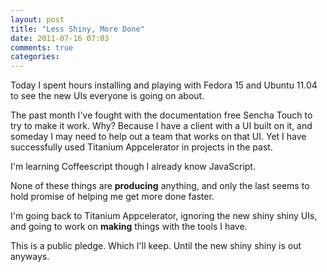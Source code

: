 ```yaml
---
layout: post
title: "Less Shiny, More Done"
date: 2011-07-16 07:03
comments: true
categories: 
---
```


Today I spent hours installing and playing with Fedora 15 and Ubuntu 11.04 to see the new UIs everyone
is going on about.

The past month I've fought with the documentation free Sencha Touch to try to make it work. Why? Because
I have a client with a UI built on it, and someday I may need to help out a team that works on that UI.
Yet I have successfully used Titanium Appcelerator in projects in the past.

I'm learning Coffeescript though I already know JavaScript.

None of these things are **producing** anything, and only the last seems to hold promise of helping me
get more done faster.

I'm going back to Titanium Appcelerator, ignoring the new shiny shiny UIs, and going to work on **making**
things with the tools I have. 

This is a public pledge. Which I'll keep. Until the new shiny shiny is out anyways.
